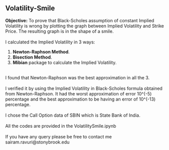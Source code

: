## Volatility-Smile


**Objective:** To prove that Black-Scholes assumption of constant Implied Volatility is wrong by plotting the graph between Implied Volatility and Strike Price. The resulting graph is in the shape of a smile. <br />
<br />
I calculated the Implied Volatility in 3 ways: <br />
1) **Newton-Raphson Method**. <br />
2) **Bisection Method**. <br />
3) **Mibian** package to calculate the Implied Volatility. <br />
<br />
I found that Newton-Raphson was the best approximation in all the 3. <br />
<br />
I verified it by using the Implied Volatility in Black-Scholes formula obtained from Newton-Raphson. It had the worst approximation of error 10^(-5) percentage and the best approximation to be having an error of 10^(-13) percentage.
<br />
<br />
I chose the Call Option data of SBIN which is State Bank of India. <br />
<br />
All the codes are provided in the VolatilitySmile.ipynb <br />
<br />
If you have any query please be free to contact me sairam.ravuri@stonybrook.edu

